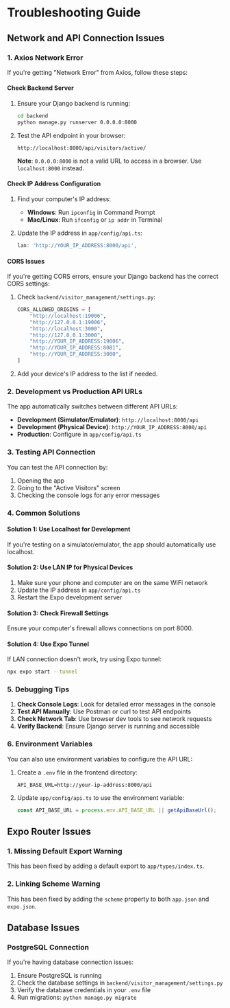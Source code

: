 # Troubleshooting Guide

## Network and API Connection Issues

### 1. Axios Network Error

If you're getting "Network Error" from Axios, follow these steps:

#### Check Backend Server
1. Ensure your Django backend is running:
   ```bash
   cd backend
   python manage.py runserver 0.0.0.0:8000
   ```

2. Test the API endpoint in your browser:
   ```
   http://localhost:8000/api/visitors/active/
   ```
   
   **Note**: `0.0.0.0:8000` is not a valid URL to access in a browser. Use `localhost:8000` instead.

#### Check IP Address Configuration
1. Find your computer's IP address:
   - **Windows**: Run `ipconfig` in Command Prompt
   - **Mac/Linux**: Run `ifconfig` or `ip addr` in Terminal

2. Update the IP address in `app/config/api.ts`:
   ```typescript
   lan: 'http://YOUR_IP_ADDRESS:8000/api',
   ```

#### CORS Issues
If you're getting CORS errors, ensure your Django backend has the correct CORS settings:

1. Check `backend/visitor_management/settings.py`:
   ```python
   CORS_ALLOWED_ORIGINS = [
       "http://localhost:19006",
       "http://127.0.0.1:19006",
       "http://localhost:3000",
       "http://127.0.0.1:3000",
       "http://YOUR_IP_ADDRESS:19006",
       "http://YOUR_IP_ADDRESS:8081",
       "http://YOUR_IP_ADDRESS:3000",
   ]
   ```

2. Add your device's IP address to the list if needed.

### 2. Development vs Production API URLs

The app automatically switches between different API URLs:

- **Development (Simulator/Emulator)**: `http://localhost:8000/api`
- **Development (Physical Device)**: `http://YOUR_IP_ADDRESS:8000/api`
- **Production**: Configure in `app/config/api.ts`

### 3. Testing API Connection

You can test the API connection by:

1. Opening the app
2. Going to the "Active Visitors" screen
3. Checking the console logs for any error messages

### 4. Common Solutions

#### Solution 1: Use Localhost for Development
If you're testing on a simulator/emulator, the app should automatically use localhost.

#### Solution 2: Use LAN IP for Physical Devices
1. Make sure your phone and computer are on the same WiFi network
2. Update the IP address in `app/config/api.ts`
3. Restart the Expo development server

#### Solution 3: Check Firewall Settings
Ensure your computer's firewall allows connections on port 8000.

#### Solution 4: Use Expo Tunnel
If LAN connection doesn't work, try using Expo tunnel:
```bash
npx expo start --tunnel
```

### 5. Debugging Tips

1. **Check Console Logs**: Look for detailed error messages in the console
2. **Test API Manually**: Use Postman or curl to test API endpoints
3. **Check Network Tab**: Use browser dev tools to see network requests
4. **Verify Backend**: Ensure Django server is running and accessible

### 6. Environment Variables

You can also use environment variables to configure the API URL:

1. Create a `.env` file in the frontend directory:
   ```
   API_BASE_URL=http://your-ip-address:8000/api
   ```

2. Update `app/config/api.ts` to use the environment variable:
   ```typescript
   const API_BASE_URL = process.env.API_BASE_URL || getApiBaseUrl();
   ```

## Expo Router Issues

### 1. Missing Default Export Warning

This has been fixed by adding a default export to `app/types/index.ts`.

### 2. Linking Scheme Warning

This has been fixed by adding the `scheme` property to both `app.json` and `expo.json`.

## Database Issues

### PostgreSQL Connection

If you're having database connection issues:

1. Ensure PostgreSQL is running
2. Check the database settings in `backend/visitor_management/settings.py`
3. Verify the database credentials in your `.env` file
4. Run migrations: `python manage.py migrate` 